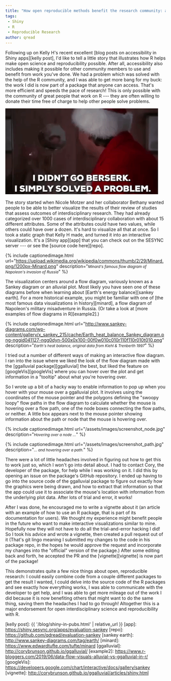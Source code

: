 ```yaml
---
title: "How open reproducible methods benefit the research community: a shiny story"
tags:
 - Shiny
 - R
 - Reproducible Research
author: qread
---
```


Following up on Kelly H's recent excellent [blog posts on accessibility in Shiny apps][kelly post], I'd like to tell a little story that illustrates how R helps make open science and reproducibility possible. After all, accessibility also includes making it possible for other community members to use and benefit from work you've done. We had a problem which was solved with the help of the R community, and I was able to get more bang for my buck: the work I did is now part of a package that anyone can access. That's more efficient and speeds the pace of research!  This is only possible with the community of great people that work on R --- they are often willing to donate their time free of charge to help other people solve problems.

![Clark Griswold saying I simply solved a problem](/assets/images/i_simply_solved_a_problem.gif)

The story started when Nicole Motzer and her collaborator Bethany wanted people to be able to better visualize the results of their review of studies that assess outcomes of interdisciplinary research. They had already categorized over 1000 cases of interdisciplinary collaboration with about 15 different attributes. Some of the attributes could have two values, while others could have over a dozen. It's hard to visualize all that at once. So I took a static graph that Kelly H made, and turned it into an interactive visualization. It's a [Shiny app][app] that you can check out on the SESYNC server --- or see the [source code here][repo]. 

{% include captionedimage.html url="https://upload.wikimedia.org/wikipedia/commons/thumb/2/29/Minard.png/1200px-Minard.png" description="<small><i>Minard's famous flow diagram of Napoleon's invasion of Russia</i></small>" %}

The visualization centers around a flow diagram, variously known as a Sankey diagram or an alluvial plot. Most likely you have seen one of these diagrams before when learning about [Earth's energy balance][sankey earth]. For a more historical example, you might be familiar with one of [the most famous data visualizations in history][minard], a flow diagram of Napoleon's military misadventure in Russia. (Or take a look at [more examples of flow diagrams in R][example2].) 

{% include captionedimage.html url="http://www.sankey-diagrams.com/wp-content/gallery/x_sankey_215/cache/Earth_heat_balance_Sankey_diagram.png-nggid041127-ngg0dyn-500x0x100-00f0w010c010r110f110r010t010.png" description="<small><i>Earth's heat balance, original data from Kiehl & Trenberth 1997</i></small>" %}

I tried out a number of different ways of making an interactive flow diagram. I ran into the issue where we liked the look of the flow diagram made with the [ggalluvial package][ggalluvial] the best, but liked the feature on [googleVis][googleVis] where you can hover over the plot and get information in a "tooltip" about what you're hovering over. 

So I wrote up a bit of a hacky way to enable information to pop up when you hover with your mouse over a ggalluvial plot. It involves using the coordinates of the mouse pointer and the polygons defining the "swoopy loopy" flow paths in the flow diagram to calculate whether the mouse is hovering over a flow path, one of the node boxes connecting the flow paths, or neither. A little box appears next to the mouse pointer showing information about the path or node that the mouse is hovering over. 

{% include captionedimage.html url="/assets/images/screenshot_node.jpg" description="<small><i>Hovering over a node ...</i></small>" %}

{% include captionedimage.html url="/assets/images/screenshot_path.jpg" description="<small><i>... and hovering over a path.</i></small>" %}

There were a lot of little headaches involved in figuring out how to get this to work just so, which I won't go into detail about. I had to contact Cory, the developer of the package, for help while I was working on it. I did this by opening an issue on the package's GitHub repository. I ended up having to go into the source code of the ggalluvial package to figure out exactly how the graphics were being drawn, and how to extract that information so that the app could use it to associate the mouse's location with information from the underlying plot data. After lots of trial and error, it works! 

After I was done, he encouraged me to write a vignette about it (an article with an example of how to use an R package, that is part of its documentation for users). We thought my experience might benefit people in the future who want to make interactive visualizations similar to mine. Hopefully now they will not have to do all the trial-and-error hacking I did! So I took his advice and wrote a vignette, then created a pull request out of it (That's git lingo meaning I submitted my changes to the code in his package repo, in the hopes he would approve the request and incorporate my changes into the "official" version of the package.) After some editing back and forth, he accepted the PR and the [vignette][vignette] is now part of the package!

This demonstrates quite a few nice things about open, reproducible research: I could easily combine code from a couple different packages to get the result I wanted, I could delve into the source code of the R packages and see exactly how everything works, I was able to communicate with the developer to get help, and I was able to get more mileage out of the work I did because it is now benefiting others that might want to do the same thing, saving them the headaches I had to go through! Altogether this is a major endorsement for open interdisciplinary science and reproducibility with R.

[kelly post]: {{ '/blog/shiny-in-pubs.html' | relative_url }}
[app]: https://shiny.sesync.org/apps/evaluation-sankey
[repo]: https://github.com/qdread/evaluation-sankey
[sankey earth]: http://www.sankey-diagrams.com/tag/earth/
[minard]: https://www.edwardtufte.com/tufte/minard
[ggalluvial]: http://corybrunson.github.io/ggalluvial/
[example2]: https://www.r-bloggers.com/2019/06/data-flow-visuals-alluvial-vs-ggalluvial-in-r/
[googleVis]: https://developers.google.com/chart/interactive/docs/gallery/sankey
[vignette]: http://corybrunson.github.io/ggalluvial/articles/shiny.html
